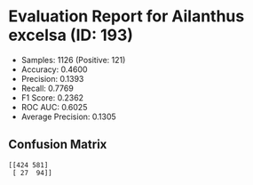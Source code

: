 # Evaluation Report for Ailanthus excelsa (ID: 193)
- Samples: 1126 (Positive: 121)
- Accuracy: 0.4600
- Precision: 0.1393
- Recall: 0.7769
- F1 Score: 0.2362
- ROC AUC: 0.6025
- Average Precision: 0.1305

## Confusion Matrix
```
[[424 581]
 [ 27  94]]
```